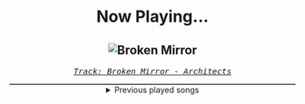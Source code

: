 <div align="center"> 
<h1>Now Playing...</h1>

![Broken Mirror](https://i.scdn.co/image/ab67616d00001e02fa9cf0435132ff2a17ce9d86)
--
_<samp><a href="https://open.spotify.com/track/44TUJhvq8ZSoIO1AzpD6X7">Track: Broken Mirror - Architects</a></samp>_

<div style="border: 1px #4B5054 solid"></div>
<details>
  <summary>
    Previous played songs
  </summary>
  <table>
    <thead>
      <tr>
        <th>
          Artist
        </th>
        <th>
          Song
        </th>
        <th>
          Link
        </th>
      </tr>
    </thead>
    <tbody>
      <tr><td>Architects</td><td>Broken Mirror</td><td><a href="https://open.spotify.com/track/44TUJhvq8ZSoIO1AzpD6X7">https://open.spotify.com/track/44TUJhvq8ZSoIO1AzpD6X7</a></td></tr><tr><td>The Plot In You</td><td>Both To Blame</td><td><a href="https://open.spotify.com/track/0xIUcDi0XmFCDw6MqT1Q8p">https://open.spotify.com/track/0xIUcDi0XmFCDw6MqT1Q8p</a></td></tr><tr><td>Asking Alexandria</td><td>Moving On</td><td><a href="https://open.spotify.com/track/44sLQYgTQgGD5vCaijG8s2">https://open.spotify.com/track/44sLQYgTQgGD5vCaijG8s2</a></td></tr><tr><td>The Plot In You</td><td>Freed</td><td><a href="https://open.spotify.com/track/2O6qzWtoiJ8YxMprqOww0k">https://open.spotify.com/track/2O6qzWtoiJ8YxMprqOww0k</a></td></tr><tr><td>Of Virtue</td><td>A.N.X.I.E.T.Y.</td><td><a href="https://open.spotify.com/track/0B3PR4bMBtVOc9laXgEEXk">https://open.spotify.com/track/0B3PR4bMBtVOc9laXgEEXk</a></td></tr><tr><td>All That Remains</td><td>Divine</td><td><a href="https://open.spotify.com/track/5LQqhBAJ5h29vRLalZDiZ6">https://open.spotify.com/track/5LQqhBAJ5h29vRLalZDiZ6</a></td></tr><tr><td>Our Mirage</td><td>Eclipse</td><td><a href="https://open.spotify.com/track/3nz7bMqaBbYZD7HgiZJz9z">https://open.spotify.com/track/3nz7bMqaBbYZD7HgiZJz9z</a></td></tr><tr><td>Of Virtue</td><td>Thanks for Nothing</td><td><a href="https://open.spotify.com/track/6Go2hfNM71xCpjnkhjmAJI">https://open.spotify.com/track/6Go2hfNM71xCpjnkhjmAJI</a></td></tr><tr><td>Annisokay</td><td>Calamity</td><td><a href="https://open.spotify.com/track/2BhO5MD5myhWXL82di1W8v">https://open.spotify.com/track/2BhO5MD5myhWXL82di1W8v</a></td></tr><tr><td>We Came As Romans</td><td>Doublespeak</td><td><a href="https://open.spotify.com/track/2rUC9tmxfT8lsv2Ch3cFt4">https://open.spotify.com/track/2rUC9tmxfT8lsv2Ch3cFt4</a></td></tr><tr><td>Memphis May Fire</td><td>Overdose - feat. Blindside</td><td><a href="https://open.spotify.com/track/69CQf9CTQM4vJ1JVHrjujt">https://open.spotify.com/track/69CQf9CTQM4vJ1JVHrjujt</a></td></tr><tr><td>Memphis May Fire</td><td>Hell Is Empty</td><td><a href="https://open.spotify.com/track/5mLIqXC7aVVj2iDGWj9gKX">https://open.spotify.com/track/5mLIqXC7aVVj2iDGWj9gKX</a></td></tr><tr><td>Galleons</td><td>Blue Lagoon</td><td><a href="https://open.spotify.com/track/6QSkdoKUzFKv4UPboQkncp">https://open.spotify.com/track/6QSkdoKUzFKv4UPboQkncp</a></td></tr><tr><td>Memphis May Fire</td><td>Blood & Water</td><td><a href="https://open.spotify.com/track/1jj0Ha1vWMf32ka1adO0Q2">https://open.spotify.com/track/1jj0Ha1vWMf32ka1adO0Q2</a></td></tr><tr><td>Utsu-P</td><td>生きてるおばけは生きている</td><td><a href="https://open.spotify.com/track/2sWdQfVWACeiCfE0rK6Gf7">https://open.spotify.com/track/2sWdQfVWACeiCfE0rK6Gf7</a></td></tr><tr><td>Utsu-P</td><td>MiKUSABBATH</td><td><a href="https://open.spotify.com/track/6ObEJZG215KvEIulCujROS">https://open.spotify.com/track/6ObEJZG215KvEIulCujROS</a></td></tr><tr><td>Utsu-P</td><td>EMBLEM (feat. GUMI)</td><td><a href="https://open.spotify.com/track/1S6YLIGa80syGA7BGhxzns">https://open.spotify.com/track/1S6YLIGa80syGA7BGhxzns</a></td></tr><tr><td>Utsu-P</td><td>ハイパーリアリティショウ</td><td><a href="https://open.spotify.com/track/2ncfgxJyHknke2mbwicFq5">https://open.spotify.com/track/2ncfgxJyHknke2mbwicFq5</a></td></tr><tr><td>Utsu-P</td><td>骸Attack!!</td><td><a href="https://open.spotify.com/track/61h5b9EVrcZWg1Fnc1DC88">https://open.spotify.com/track/61h5b9EVrcZWg1Fnc1DC88</a></td></tr><tr><td>Utsu-P</td><td>ガ (feat. 初音ミク)</td><td><a href="https://open.spotify.com/track/6vrfDPBneYrboDBTRLPafn">https://open.spotify.com/track/6vrfDPBneYrboDBTRLPafn</a></td></tr>
    </tbody>
  </table>
</details>

</div>
